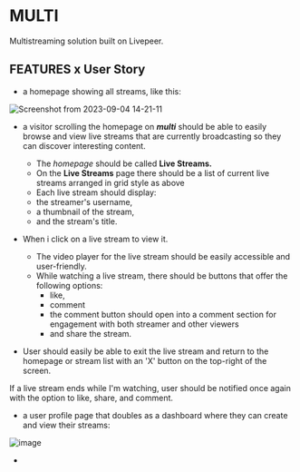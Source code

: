 # MULTI
Multistreaming  solution built on Livepeer.

## FEATURES x User Story
* a homepage showing all streams, like this:

![Screenshot from 2023-09-04 14-21-11](https://github.com/Digital-Artifacts/MULTI/assets/66562380/9bacaf46-8c9c-4a8d-affe-31086bd96903)

- a visitor scrolling the homepage on ***multi*** should be able to easily browse and view live streams that are currently broadcasting so they can discover interesting content.
  
  -  The *homepage* should be called **Live Streams.**
  -  On the **Live Streams** page there should be a list of current live streams arranged in grid style as above
  -  Each live stream should display:
    - the streamer's username,
    - a thumbnail of the stream,
    - and the stream's title.

 - When i click on a live stream to view it.

   - The video player for the live stream should be easily accessible and user-friendly.
   - While watching a live stream, there should be buttons that offer the following options:
     -  like,
     -  comment
       - the comment button should open into a comment section for engagement with both streamer and other viewers 
     -  and share the stream.

 * User should easily be able to exit the live stream and return to the homepage or stream list with an 'X' button on the top-right of the screen.

 If a live stream ends while I'm watching, user should be notified once again with the option to like, share, and comment.


* a user profile page that doubles as a dashboard where they can create and view their streams:

![image](https://github.com/Digital-Artifacts/MULTI/assets/66562380/0adc8b09-99f4-4b5f-8ba3-a68ae4ec4ef2)

-
